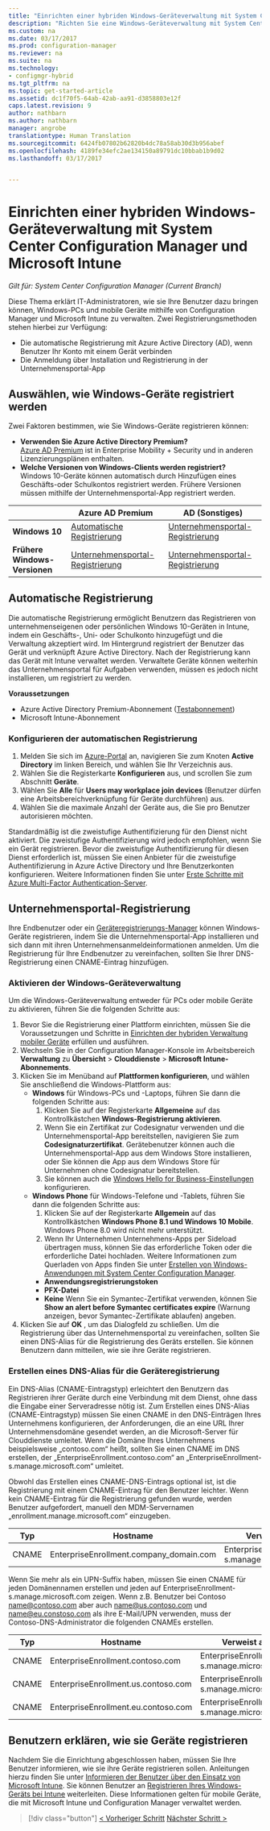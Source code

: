 ```yaml
---
title: "Einrichten einer hybriden Windows-Geräteverwaltung mit System Center Configuration Manager und Microsoft Intune | Microsoft-Dokumentation"
description: "Richten Sie eine Windows-Geräteverwaltung mit System Center Configuration Manager und Microsoft Intune ein."
ms.custom: na
ms.date: 03/17/2017
ms.prod: configuration-manager
ms.reviewer: na
ms.suite: na
ms.technology:
- configmgr-hybrid
ms.tgt_pltfrm: na
ms.topic: get-started-article
ms.assetid: dc1f70f5-64ab-42ab-aa91-d3858803e12f
caps.latest.revision: 9
author: nathbarn
ms.author: nathbarn
manager: angrobe
translationtype: Human Translation
ms.sourcegitcommit: 6424fb07802b62820b4dc78a58ab30d3b956abef
ms.openlocfilehash: 4189fe34efc2ae134150a89791dc10bbab1b9d02
ms.lasthandoff: 03/17/2017


---
```

# <a name="set-up-windows-hybrid-device-management-with-system-center-configuration-manager-and-microsoft-intune"></a>Einrichten einer hybriden Windows-Geräteverwaltung mit System Center Configuration Manager und Microsoft Intune

*Gilt für: System Center Configuration Manager (Current Branch)*

Diese Thema erklärt IT-Administratoren, wie sie Ihre Benutzer dazu bringen können, Windows-PCs und mobile Geräte mithilfe von Configuration Manager und Microsoft Intune zu verwalten. Zwei Registrierungsmethoden stehen hierbei zur Verfügung:
-  Die automatische Registrierung mit Azure Active Directory (AD), wenn Benutzer Ihr Konto mit einem Gerät verbinden
- Die Anmeldung über Installation und Registrierung in der Unternehmensportal-App

## <a name="choose-how-to-enroll-windows-devices"></a>Auswählen, wie Windows-Geräte registriert werden

Zwei Faktoren bestimmen, wie Sie Windows-Geräte registrieren können:
- **Verwenden Sie Azure Active Directory Premium?** <br>[Azure AD Premium](https://docs.microsoft.com/azure/active-directory/active-directory-get-started-premium) ist in Enterprise Mobility + Security und in anderen Lizenzierungsplänen enthalten.
- **Welche Versionen von Windows-Clients werden registriert?** <br>Windows 10-Geräte können automatisch durch Hinzufügen eines Geschäfts-oder Schulkontos registriert werden. Frühere Versionen müssen mithilfe der Unternehmensportal-App registriert werden.

||**Azure AD Premium**|**AD (Sonstiges)**|
|----------|---------------|---------------|  
|**Windows 10**|[Automatische Registrierung](#automatic-enrollment) |[Unternehmensportal-Registrierung](#company-portal-enrollment)|
|**Frühere Windows-Versionen**|[Unternehmensportal-Registrierung](#company-portal-enrollment)|[Unternehmensportal-Registrierung](#company-portal-enrollment)|

## <a name="automatic-enrollment"></a>Automatische Registrierung

Die automatische Registrierung ermöglicht Benutzern das Registrieren von unternehmenseigenen oder persönlichen Windows 10-Geräten in Intune, indem ein Geschäfts-, Uni- oder Schulkonto hinzugefügt und die Verwaltung akzeptiert wird. Im Hintergrund registriert der Benutzer das Gerät und verknüpft Azure Active Directory. Nach der Registrierung kann das Gerät mit Intune verwaltet werden. Verwaltete Geräte können weiterhin das Unternehmensportal für Aufgaben verwenden, müssen es jedoch nicht installieren, um registriert zu werden.

**Voraussetzungen**
- Azure Active Directory Premium-Abonnement ([Testabonnement](http://go.microsoft.com/fwlink/?LinkID=816845))
- Microsoft Intune-Abonnement

### <a name="configure-automatic-enrollment"></a>Konfigurieren der automatischen Registrierung

1. Melden Sie sich im [Azure-Portal](https://manage.windowsazure.com) an, navigieren Sie zum Knoten **Active Directory** im linken Bereich, und wählen Sie Ihr Verzeichnis aus.
2. Wählen Sie die Registerkarte **Konfigurieren** aus, und scrollen Sie zum Abschnitt **Geräte**.
3. Wählen Sie **Alle** für **Users may workplace join devices** (Benutzer dürfen eine Arbeitsbereichverknüpfung für Geräte durchführen) aus.
4. Wählen Sie die maximale Anzahl der Geräte aus, die Sie pro Benutzer autorisieren möchten.

Standardmäßig ist die zweistufige Authentifizierung für den Dienst nicht aktiviert. Die zweistufige Authentifizierung wird jedoch empfohlen, wenn Sie ein Gerät registrieren. Bevor die zweistufige Authentifizierung für diesen Dienst erforderlich ist, müssen Sie einen Anbieter für die zweistufige Authentifizierung in Azure Active Directory und Ihre Benutzerkonten konfigurieren. Weitere Informationen finden Sie unter [Erste Schritte mit Azure Multi-Factor Authentication-Server](https://docs.microsoft.com/azure/multi-factor-authentication/multi-factor-authentication-get-started-cloud).

## <a name="company-portal-enrollment"></a>Unternehmensportal-Registrierung
Ihre Endbenutzer oder ein [Geräteregistrierungs-Manager](enroll-devices-with-device-enrollment-manager.md) können Windows-Geräte registrieren, indem Sie die Unternehmensportal-App installieren und sich dann mit ihren Unternehmensanmeldeinformationen anmelden. Um die Registrierung für Ihre Endbenutzer zu vereinfachen, sollten Sie Ihrer DNS-Registrierung einen CNAME-Eintrag hinzufügen.

### <a name="enable-windows-device-management"></a>Aktivieren der Windows-Geräteverwaltung
Um die Windows-Geräteverwaltung entweder für PCs oder mobile Geräte zu aktivieren, führen Sie die folgenden Schritte aus:

1.  Bevor Sie die Registrierung einer Plattform einrichten, müssen Sie die Voraussetzungen und Schritte in [Einrichten der hybriden Verwaltung mobiler Geräte](setup-hybrid-mdm.md) erfüllen und ausführen.  
2.  Wechseln Sie in der Configuration Manager-Konsole im Arbeitsbereich **Verwaltung** zu **Übersicht** > **Clouddienste** > **Microsoft Intune-Abonnements**.  
3.  Klicken Sie im Menüband auf **Plattformen konfigurieren**, und wählen Sie anschließend die Windows-Plattform aus:
    - **Windows** für Windows-PCs und -Laptops, führen Sie dann die folgenden Schritte aus:
      1. Klicken Sie auf der Registerkarte **Allgemeine** auf das Kontrollkästchen **Windows-Registrierung aktivieren**.
      2. Wenn Sie ein Zertifikat zur Codesignatur verwenden und die Unternehmensportal-App bereitstellen, navigieren Sie zum **Codesignaturzertifikat**. Gerätebenutzer können auch die Unternehmensportal-App aus dem Windows Store installieren, oder Sie können die App aus dem Windows Store für Unternehmen ohne Codesignatur bereitstellen.
      3. Sie können auch die [Windows Hello for Business-Einstellungen](windows-hello-for-business-settings.md) konfigurieren.
    - **Windows Phone** für Windows-Telefone und -Tablets, führen Sie dann die folgenden Schritte aus:
      1. Klicken Sie auf der Registerkarte **Allgemein** auf das Kontrollkästchen **Windows Phone 8.1 und Windows 10 Mobile**. Windows Phone 8.0 wird nicht mehr unterstützt.
      2. Wenn Ihr Unternehmen Unternehmens-Apps per Sideload übertragen muss, können Sie das erforderliche Token oder die erforderliche Datei hochladen. Weitere Informationen zum Querladen von Apps finden Sie unter [Erstellen von Windows-Anwendungen mit System Center Configuration Manager](https://docs.microsoft.com/sccm/apps/get-started/creating-windows-applications).
        - **Anwendungsregistrierungstoken**
        - **PFX-Datei**
        - **Keine** Wenn Sie ein Symantec-Zertifikat verwenden, können Sie **Show an alert before Symantec certificates expire** (Warnung anzeigen, bevor Symantec-Zertifikate ablaufen) angeben.
4. Klicken Sie auf **OK** , um das Dialogfeld zu schließen.  Um die Registrierung über das Unternehmensportal zu vereinfachen, sollten Sie einen DNS-Alias für die Registrierung des Geräts erstellen. Sie können Benutzern dann mitteilen, wie sie ihre Geräte registrieren.

### <a name="create-dns-alias-for-device-enrollment"></a>Erstellen eines DNS-Alias für die Geräteregistrierung  
Ein DNS-Alias (CNAME-Eintragstyp) erleichtert den Benutzern das Registrieren ihrer Geräte durch eine Verbindung mit dem Dienst, ohne dass die Eingabe einer Serveradresse nötig ist. Zum Erstellen eines DNS-Alias (CNAME-Eintragstyp) müssen Sie einen CNAME in den DNS-Einträgen Ihres Unternehmens konfigurieren, der Anforderungen, die an eine URL Ihrer Unternehmensdomäne gesendet werden, an die Microsoft-Server für Clouddienste umleitet.  Wenn die Domäne Ihres Unternehmens beispielsweise „contoso.com“ heißt, sollten Sie einen CNAME im DNS erstellen, der „EnterpriseEnrollment.contoso.com“ an „EnterpriseEnrollment-s.manage.microsoft.com“ umleitet.  

 Obwohl das Erstellen eines CNAME-DNS-Eintrags optional ist, ist die Registrierung mit einem CNAME-Eintrag für den Benutzer leichter. Wenn kein CNAME-Eintrag für die Registrierung gefunden wurde, werden Benutzer aufgefordert, manuell den MDM-Servernamen „enrollment.manage.microsoft.com“ einzugeben.

|Typ|Hostname|Verweist auf|TTL|  
|----------|---------------|---------------|---|
|CNAME|EnterpriseEnrollment.company_domain.com|EnterpriseEnrollment-s.manage.microsoft.com| 1 Stunde|

Wenn Sie mehr als ein UPN-Suffix haben, müssen Sie einen CNAME für jeden Domänennamen erstellen und jeden auf EnterpriseEnrollment-s.manage.microsoft.com zeigen. Wenn z.B. Benutzer bei Contoso name@contoso.com aber auch name@us.contoso.com und name@eu.constoso.com als ihre E-Mail/UPN verwenden, muss der Contoso-DNS-Administrator die folgenden CNAMEs erstellen.

|Typ|Hostname|Verweist auf|TTL|  
|----------|---------------|---------------|---|
|CNAME|EnterpriseEnrollment.contoso.com|EnterpriseEnrollment-s.manage.microsoft.com|1 Stunde|
|CNAME|EnterpriseEnrollment.us.contoso.com|EnterpriseEnrollment-s.manage.microsoft.com|1 Stunde|
|CNAME|EnterpriseEnrollment.eu.contoso.com|EnterpriseEnrollment-s.manage.microsoft.com| 1 Stunde|

## <a name="tell-users-how-to-enroll-devices"></a>Benutzern erklären, wie sie Geräte registrieren  

 Nachdem Sie die Einrichtung abgeschlossen haben, müssen Sie Ihre Benutzer informieren, wie sie ihre Geräte registrieren sollen. Anleitungen hierzu finden Sie unter [Informieren der Benutzer über den Einsatz von Microsoft Intune](https://docs.microsoft.com/intune/deploy-use/what-to-tell-your-end-users-about-using-microsoft-intune). Sie können Benutzer an [Registrieren Ihres Windows-Geräts bei Intune](https://docs.microsoft.com/intune/enduser/enroll-your-device-in-intune-windows) weiterleiten. Diese Informationen gelten für mobile Geräte, die mit Microsoft Intune und Configuration Manager verwaltet werden.

> [!div class="button"]
[< Vorheriger Schritt](create-service-connection-point.md) [Nächster Schritt >](set-up-additional-management.md)

